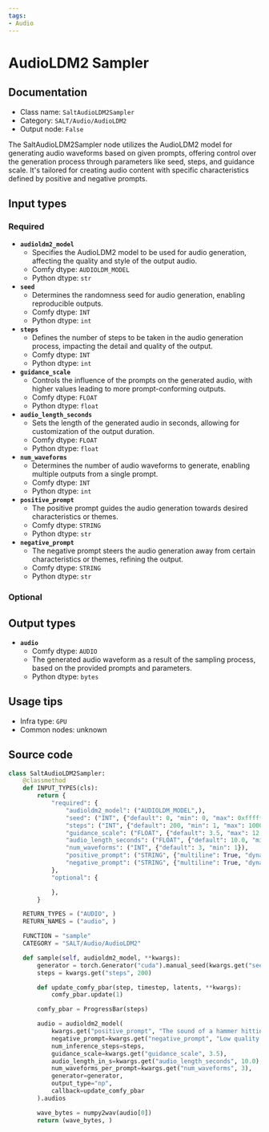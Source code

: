 ```yaml
---
tags:
- Audio
---
```


# AudioLDM2 Sampler
## Documentation
- Class name: `SaltAudioLDM2Sampler`
- Category: `SALT/Audio/AudioLDM2`
- Output node: `False`

The SaltAudioLDM2Sampler node utilizes the AudioLDM2 model for generating audio waveforms based on given prompts, offering control over the generation process through parameters like seed, steps, and guidance scale. It's tailored for creating audio content with specific characteristics defined by positive and negative prompts.
## Input types
### Required
- **`audioldm2_model`**
    - Specifies the AudioLDM2 model to be used for audio generation, affecting the quality and style of the output audio.
    - Comfy dtype: `AUDIOLDM_MODEL`
    - Python dtype: `str`
- **`seed`**
    - Determines the randomness seed for audio generation, enabling reproducible outputs.
    - Comfy dtype: `INT`
    - Python dtype: `int`
- **`steps`**
    - Defines the number of steps to be taken in the audio generation process, impacting the detail and quality of the output.
    - Comfy dtype: `INT`
    - Python dtype: `int`
- **`guidance_scale`**
    - Controls the influence of the prompts on the generated audio, with higher values leading to more prompt-conforming outputs.
    - Comfy dtype: `FLOAT`
    - Python dtype: `float`
- **`audio_length_seconds`**
    - Sets the length of the generated audio in seconds, allowing for customization of the output duration.
    - Comfy dtype: `FLOAT`
    - Python dtype: `float`
- **`num_waveforms`**
    - Determines the number of audio waveforms to generate, enabling multiple outputs from a single prompt.
    - Comfy dtype: `INT`
    - Python dtype: `int`
- **`positive_prompt`**
    - The positive prompt guides the audio generation towards desired characteristics or themes.
    - Comfy dtype: `STRING`
    - Python dtype: `str`
- **`negative_prompt`**
    - The negative prompt steers the audio generation away from certain characteristics or themes, refining the output.
    - Comfy dtype: `STRING`
    - Python dtype: `str`
### Optional
## Output types
- **`audio`**
    - Comfy dtype: `AUDIO`
    - The generated audio waveform as a result of the sampling process, based on the provided prompts and parameters.
    - Python dtype: `bytes`
## Usage tips
- Infra type: `GPU`
- Common nodes: unknown


## Source code
```python
class SaltAudioLDM2Sampler:  
    @classmethod
    def INPUT_TYPES(cls):
        return {
            "required": {
                "audioldm2_model": ("AUDIOLDM_MODEL",),
                "seed": ("INT", {"default": 0, "min": 0, "max": 0xffffffffffffffff}),
                "steps": ("INT", {"default": 200, "min": 1, "max": 1000}),
                "guidance_scale": ("FLOAT", {"default": 3.5, "max": 12.0, "min": 1.0}),
                "audio_length_seconds": ("FLOAT", {"default": 10.0, "min": 1.0, "max": 20.0, "step": 0.1}),
                "num_waveforms": ("INT", {"default": 3, "min": 1}),
                "positive_prompt": ("STRING", {"multiline": True, "dynamicPrompts": False}),
                "negative_prompt": ("STRING", {"multiline": True, "dynamicPrompts": False})
            },
            "optional": {

            },
        }

    RETURN_TYPES = ("AUDIO", )
    RETURN_NAMES = ("audio", )

    FUNCTION = "sample"
    CATEGORY = "SALT/Audio/AudioLDM2"

    def sample(self, audioldm2_model, **kwargs):
        generator = torch.Generator("cuda").manual_seed(kwargs.get("seed", 0))
        steps = kwargs.get("steps", 200)

        def update_comfy_pbar(step, timestep, latents, **kwargs):
            comfy_pbar.update(1)

        comfy_pbar = ProgressBar(steps)

        audio = audioldm2_model(
            kwargs.get("positive_prompt", "The sound of a hammer hitting a wooden surface."),
            negative_prompt=kwargs.get("negative_prompt", "Low quality."),
            num_inference_steps=steps,
            guidance_scale=kwargs.get("guidance_scale", 3.5),
            audio_length_in_s=kwargs.get("audio_length_seconds", 10.0),
            num_waveforms_per_prompt=kwargs.get("num_waveforms", 3),
            generator=generator,
            output_type="np",
            callback=update_comfy_pbar
        ).audios

        wave_bytes = numpy2wav(audio[0])
        return (wave_bytes, )

```
